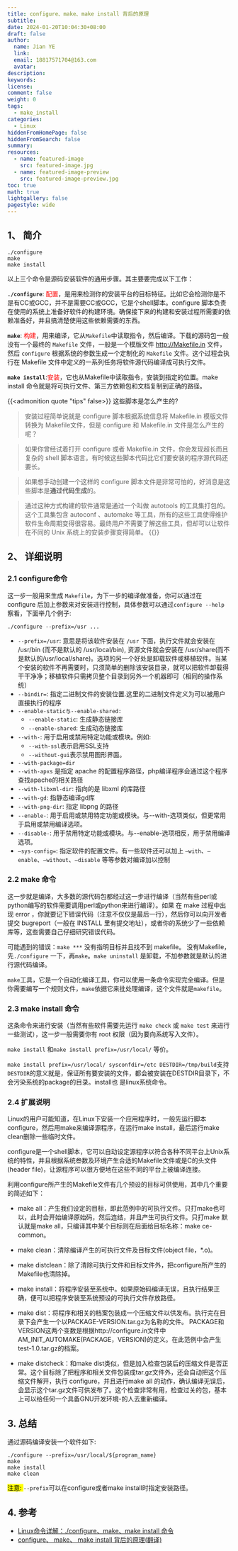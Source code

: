 ```yaml
---
title: configure、make、make install 背后的原理
subtitle:
date: 2024-01-20T10:04:30+08:00
draft: false
author:
  name: Jian YE
  link:
  email: 18817571704@163.com
  avatar:
description:
keywords:
license:
comment: false
weight: 0
tags:
  - make_install
categories:
  - Linux
hiddenFromHomePage: false
hiddenFromSearch: false
summary:
resources:
  - name: featured-image
    src: featured-image.jpg
  - name: featured-image-preview
    src: featured-image-preview.jpg
toc: true
math: true
lightgallery: false
pagestyle: wide
---
```


## 1、 简介

```shell
./configure
make
make install
```
以上三个命令是源码安装软件的通用步骤。其主要要完成以下工作：

**`./configure`**: <font color=red>配置</font>，是用来检测你的安装平台的目标特征。比如它会检测你是不是有CC或GCC，并不是需要CC或GCC，它是个shell脚本。configure 脚本负责在使用的系统上准备好软件的构建环境。确保接下来的构建和安装过程所需要的依赖准备好，并且搞清楚使用这些依赖需要的东西。

**`make`**: <font color=red>构建</font>，用来编译，它从`Makefile`中读取指令，然后编译。下载的源码包一般没有一个最终的 `Makefile` 文件，一般是一个模版文件 http://Makefile.in 文件，然后 `configure` 根据系统的参数生成一个定制化的 `Makefile` 文件。这个过程会执行在 Makefile 文件中定义的一系列任务将软件源代码编译成可执行文件。

**`make install`**:<font color=red>安装</font>，它也从Makefile中读取指令，安装到指定的位置。make install 命令就是将可执行文件、第三方依赖包和文档复制到正确的路径。

{{<admonition quote "tips" false>}}
这些脚本是怎么产生的?
> 安装过程简单说就是 configure 脚本根据系统信息将 Makefile.in 模版文件转换为 Makefile文件，但是 configure 和 Makefile.in 文件是怎么产生的呢？

> 如果你曾经试着打开 configure 或者 Makefile.in 文件，你会发现超长而且复杂的 shell 脚本语言。有时候这些脚本代码比它们要安装的程序源代码还要长。

> 如果想手动创建一个这样的 configure 脚本文件是非常可怕的，好消息是这些脚本是**通过代码生成**的。

> 通过这种方式构建的软件通常是通过一个叫做 autotools 的工具集打包的。这个工具集包含 autoconf 、automake 等工具，所有的这些工具使得维护软件生命周期变得很容易。最终用户不需要了解这些工具，但却可以让软件在不同的 Unix 系统上的安装步骤变得简单。
{{</admonition>}}

## 2、 详细说明

### 2.1 configure命令

这一步一般用来生成 `Makefile`，为下一步的编译做准备，你可以通过在 configure 后加上参数来对安装进行控制，具体参数可以通过`configure --help` 察看，下面举几个例子:

```shell
./configure --prefix=/usr ...
```
  - `--prefix=/usr`: 意思是将该软件安装在 `/usr` 下面，执行文件就会安装在 /usr/bin (而不是默认的 /usr/local/bin), 资源文件就会安装在 /usr/share(而不是默认的/usr/local/share)。选项的另一个好处是卸载软件或移植软件。当某个安装的软件不再需要时，只须简单的删除该安装目录，就可以把软件卸载得干干净净；移植软件只需拷贝整个目录到另外一个机器即可（相同的操作系统）
  - `--bindir=`: 指定二进制文件的安装位置.这里的二进制文件定义为可以被用户直接执行的程序
  - `--enable-static与--enable-shared:`
    - `--enable-static`: 生成静态链接库
    - `--enable-shared`: 生成动态链接库
  - `--with-`: 用于启用或禁用特定功能或模块。例如:
    - `--with-ssl`表示启用SSL支持
    - `--without-gui`表示禁用图形界面。
  - `--with-package=dir`
  - `--with-apxs` 是指定 apache 的配置程序路径，php编译程序会通过这个程序查找apache的相关路径
  - `--with-libxml-dir`: 指向的是 libxml 的库路径
  - `--with-gd`: 指静态编译gd库
  - `--with-png-dir`: 指定 libpng 的路径
  - `--enable-`: 用于启用或禁用特定功能或模块。与--with-选项类似，但更常用于启用或禁用编译选项。
  - `--disable-`: 用于禁用特定功能或模块。与--enable-选项相反，用于禁用编译选项。
  - `–sys-config=`: 指定软件的配置文件。有一些软件还可以加上 `–with`、`–enable`、`–without`、`–disable` 等等参数对编译加以控制

### 2.2 make 命令

这一步就是编译，大多数的源代码包都经过这一步进行编译（当然有些perl或python编写的软件需要调用perl或python来进行编译）。如果 在 make 过程中出现 error ，你就要记下错误代码（注意不仅仅是最后一行），然后你可以向开发者提交 bugreport（一般在 INSTALL 里有提交地址），或者你的系统少了一些依赖库等，这些需要自己仔细研究错误代码。

可能遇到的错误：`make ***` 没有指明目标并且找不到 makefile。 没有Makefile，先`./configure` 一下，再`make`。`make uninstall` 是卸载，不加参数就是默认的进行源代码编译。

`make`工具，它是一个自动化编译工具，你可以使用一条命令实现完全编译。但是你需要编写一个规则文件，`make`依据它来批处理编译，这个文件就是`makefile`。

### 2.3 make install 命令

这条命令来进行安装（当然有些软件需要先运行 `make check` 或 `make test` 来进行一些测试），这一步一般需要你有 root 权限（因为要向系统写入文件）。

`make install` 和`make install prefix=/usr/local/` 等价。

`make install prefix=/usr/local/ sysconfdir=/etc DESTDIR=/tmp/build`支持`DESTDIR`的意义就是，保证所有要安装的文件，都会被安装在DESTDIR目录下，不会污染系统的package的目录。install也 是linux系统命令。

### 2.4 扩展说明

Linux的用户可能知道，在Linux下安装一个应用程序时，一般先运行脚本configure，然后用make来编译源程序，在运行make install，最后运行make clean删除一些临时文件。


configure是一个shell脚本，它可以自动设定源程序以符合各种不同平台上Unix系统的特性，并且根据系统叁数及环境产生合适的Makefile文件或是C的头文件(header file)，让源程序可以很方便地在这些不同的平台上被编译连接。

利用configure所产生的Makefile文件有几个预设的目标可供使用，其中几个重要的简述如下：
  - make all：产生我们设定的目标，即此范例中的可执行文件。只打make也可以，此时会开始编译原始码，然后连结，并且产生可执行文件。只打make 默认就是make all，只编译其中某个目标则在后面给目标名称：make ce-common。
  - make clean：清除编译产生的可执行文件及目标文件(object file，*.o)。
  - make distclean：除了清除可执行文件和目标文件外，把configure所产生的Makefile也清除掉。
  - make install：将程序安装至系统中。如果原始码编译无误，且执行结果正确，便可以把程序安装至系统预设的可执行文件存放路径。
  - make dist：将程序和相关的档案包装成一个压缩文件以供发布。执行完在目录下会产生一个以PACKAGE-VERSION.tar.gz为名称的文件。 PACKAGE和VERSION这两个变数是根据http://configure.in文件中AM_INIT_AUTOMAKE(PACKAGE，VERSION)的定义。在此范例中会产生test-1.0.tar.gz的档案。

  - make distcheck：和make dist类似，但是加入检查包装后的压缩文件是否正常。这个目标除了把程序和相关文件包装成tar.gz文件外，还会自动把这个压缩文件解开，执行 configure，并且进行make all 的动作，确认编译无误后，会显示这个tar.gz文件可供发布了。这个检查非常有用，检查过关的包，基本上可以给任何一个具备GNU开发环境-的人去重新编译。

## 3. 总结

通过源码编译安装一个软件如下:

```shell
./configure --prefix=/usr/local/${program_name}
make
make install
make clean
```
<mark>注意: </mark> `--prefix`可以在configure或者make install时指定安装路径。

## 4. 参考

- [Linux命令详解：./configure、make、make install 命令](https://zhuanlan.zhihu.com/p/77813702)
- [configure、 make、 make install 背后的原理(翻译)](https://zhuanlan.zhihu.com/p/77813702)